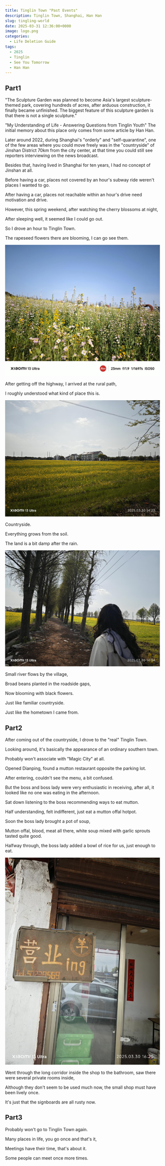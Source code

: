 ```yaml
---
title: Tinglin Town "Past Events"
description: Tinglin Town, Shanghai, Han Han
slug: tingling-world
date: 2025-03-31 12:36:00+0000
image: logo.png
categories:
  - Life Deletion Guide
tags:
  - 2025
  - Tinglin
  - See You Tomorrow
  - Han Han
---
```


## Part1

"The Sculpture Garden was planned to become Asia's largest sculpture-themed park, covering hundreds of acres, after arduous construction, it finally became unfinished. The biggest feature of this sculpture garden is that there is not a single sculpture."

"My Understanding of Life - Answering Questions from Tinglin Youth"
The initial memory about this place only comes from some article by Han Han.

Later around 2022, during Shanghai's "orderly" and "self-quarantine", one of the few areas where you could move freely was in the "countryside" of Jinshan District 70km from the city center, at that time you could still see reporters interviewing on the news broadcast.

Besides that, having lived in Shanghai for ten years, I had no concept of Jinshan at all.

Before having a car, places not covered by an hour's subway ride weren't places I wanted to go.

After having a car, places not reachable within an hour's drive need motivation and drive.

However, this spring weekend, after watching the cherry blossoms at night,

After sleeping well, it seemed like I could go out.

So I drove an hour to Tinglin Town.

The rapeseed flowers there are blooming, I can go see them.

![Rapeseed flowers](/img/post/tingling-world/hua.jpeg)

After getting off the highway, I arrived at the rural path,

I roughly understood what kind of place this is.

![Rural path](/img/post/tingling-world/wuzi.jpeg)

Countryside.

Everything grows from the soil.

The land is a bit damp after the rain.

![Trees](/img/post/tingling-world/shu.jpeg)

Small river flows by the village,

Broad beans planted in the roadside gaps,

Now blooming with black flowers.

Just like familiar countryside.

Just like the hometown I came from.

## Part2

After coming out of the countryside, I drove to the "real" Tinglin Town.

Looking around, it's basically the appearance of an ordinary southern town.

Probably won't associate with "Magic City" at all.

Opened Dianping, found a mutton restaurant opposite the parking lot.

After entering, couldn't see the menu, a bit confused.

But the boss and boss lady were very enthusiastic in receiving, after all, it looked like no one was eating in the afternoon.

Sat down listening to the boss recommending ways to eat mutton.

Half understanding, felt indifferent, just eat a mutton offal hotpot.

Soon the boss lady brought a pot of soup,

Mutton offal, blood, meat all there, white soup mixed with garlic sprouts tasted quite good.

Halfway through, the boss lady added a bowl of rice for us, just enough to eat.

![Restaurant](/img/post/tingling-world/yingye.jpeg)

Went through the long corridor inside the shop to the bathroom, saw there were several private rooms inside,

Although they don't seem to be used much now, the small shop must have been lively once.

It's just that the signboards are all rusty now.

## Part3

Probably won't go to Tinglin Town again.

Many places in life, you go once and that's it,

Meetings have their time, that's about it.

Some people can meet once more times.
